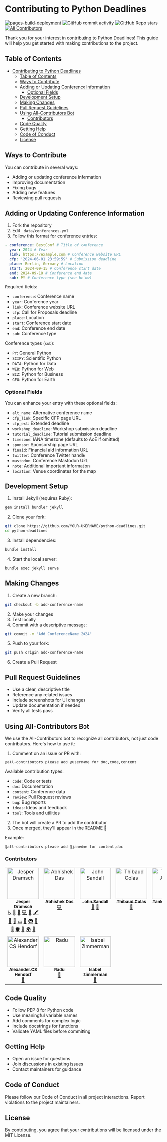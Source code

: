 # Contributing to Python Deadlines

[![pages-build-deployment](https://github.com/JesperDramsch/python-deadlines/actions/workflows/pages/pages-build-deployment/badge.svg?branch=gh-pages)](https://github.com/JesperDramsch/python-deadlines/actions/workflows/pages/pages-build-deployment) ![GitHub commit activity](https://img.shields.io/github/commit-activity/m/jesperdramsch/python-deadlines) ![GitHub Repo stars](https://img.shields.io/github/stars/jesperdramsch/python-deadlines) [![All Contributors](https://img.shields.io/github/all-contributors/jesperdramsch/python-deadlines?color=ee8449)](#contributors)

Thank you for your interest in contributing to Python Deadlines! This guide will help you get started with making contributions to the project.

## Table of Contents

- [Contributing to Python Deadlines](#contributing-to-python-deadlines)
  - [Table of Contents](#table-of-contents)
  - [Ways to Contribute](#ways-to-contribute)
  - [Adding or Updating Conference Information](#adding-or-updating-conference-information)
    - [Optional Fields](#optional-fields)
  - [Development Setup](#development-setup)
  - [Making Changes](#making-changes)
  - [Pull Request Guidelines](#pull-request-guidelines)
  - [Using All-Contributors Bot](#using-all-contributors-bot)
    - [Contributors](#contributors)
  - [Code Quality](#code-quality)
  - [Getting Help](#getting-help)
  - [Code of Conduct](#code-of-conduct)
  - [License](#license)

## Ways to Contribute

You can contribute in several ways:

-   Adding or updating conference information
-   Improving documentation
-   Fixing bugs
-   Adding new features
-   Reviewing pull requests

## Adding or Updating Conference Information

1. Fork the repository
2. Edit `_data/conferences.yml`
3. Follow this format for conference entries:

```yaml
- conference: BestConf # Title of conference
  year: 2024 # Year
  link: https://example.com # Conference website URL
  cfp: '2024-06-01 23:59:59' # Submission deadline
  place: Berlin, Germany # Location
  start: 2024-09-15 # Conference start date
  end: 2024-09-18 # Conference end date
  sub: PY # Conference type (see below)
```

Required fields:

-   `conference`: Conference name
-   `year`: Conference year
-   `link`: Conference website URL
-   `cfp`: Call for Proposals deadline
-   `place`: Location
-   `start`: Conference start date
-   `end`: Conference end date
-   `sub`: Conference type

Conference types (`sub`):

-   `PY`: General Python
-   `SCIPY`: Scientific Python
-   `DATA`: Python for Data
-   `WEB`: Python for Web
-   `BIZ`: Python for Business
-   `GEO`: Python for Earth

### Optional Fields

You can enhance your entry with these optional fields:

-   `alt_name`: Alternative conference name
-   `cfp_link`: Specific CFP page URL
-   `cfp_ext`: Extended deadline
-   `workshop_deadline`: Workshop submission deadline
-   `tutorial_deadline`: Tutorial submission deadline
-   `timezone`: IANA timezone (defaults to AoE if omitted)
-   `sponsor`: Sponsorship page URL
-   `finaid`: Financial aid information URL
-   `twitter`: Conference Twitter handle
-   `mastodon`: Conference Mastodon URL
-   `note`: Additional important information
-   `location`: Venue coordinates for the map

## Development Setup

1. Install Jekyll (requires Ruby):

```bash
gem install bundler jekyll
```

2. Clone your fork:

```bash
git clone https://github.com/YOUR-USERNAME/python-deadlines.git
cd python-deadlines
```

3. Install dependencies:

```bash
bundle install
```

4. Start the local server:

```bash
bundle exec jekyll serve
```

## Making Changes

1. Create a new branch:

```bash
git checkout -b add-conference-name
```

2. Make your changes
3. Test locally
4. Commit with a descriptive message:

```bash
git commit -m "Add ConferenceName 2024"
```

5. Push to your fork:

```bash
git push origin add-conference-name
```

6. Create a Pull Request

## Pull Request Guidelines

-   Use a clear, descriptive title
-   Reference any related issues
-   Include screenshots for UI changes
-   Update documentation if needed
-   Verify all tests pass

## Using All-Contributors Bot

We use the All-Contributors bot to recognize all contributors, not just code contributors. Here's how to use it:

1. Comment on an issue or PR with:

```
@all-contributors please add @username for doc,code,content
```

Available contribution types:

-   `code`: Code or tests
-   `doc`: Documentation
-   `content`: Conference data
-   `review`: Pull Request reviews
-   `bug`: Bug reports
-   `ideas`: Ideas and feedback
-   `tool`: Tools and utilities

2. The bot will create a PR to add the contributor
3. Once merged, they'll appear in the README 🎉

Example:

```
@all-contributors please add @janedoe for content,doc
```

### Contributors

<!-- ALL-CONTRIBUTORS-LIST:START - Do not remove or modify this section -->
<!-- prettier-ignore-start -->
<!-- markdownlint-disable -->
<table>
  <tbody>
    <tr>
      <td align="center" valign="top" width="14.28%"><a href="http://dramsch.net"><img src="https://avatars.githubusercontent.com/u/2620316?v=4?s=100" width="100px;" alt="Jesper Dramsch"/><br /><sub><b>Jesper Dramsch</b></sub></a><br /><a href="#a11y-JesperDramsch" title="Accessibility">️️️️♿️</a> <a href="https://github.com/JesperDramsch/python-deadlines/issues?q=author%3AJesperDramsch" title="Bug reports">🐛</a> <a href="#blog-JesperDramsch" title="Blogposts">📝</a> <a href="https://github.com/JesperDramsch/python-deadlines/commits?author=JesperDramsch" title="Code">💻</a> <a href="#conference-JesperDramsch" title="Python conference (Added or updated)">📆</a> <a href="#content-JesperDramsch" title="Content">🖋</a> <a href="https://github.com/JesperDramsch/python-deadlines/commits?author=JesperDramsch" title="Documentation">📖</a> <a href="#design-JesperDramsch" title="Design">🎨</a> <a href="#financial-JesperDramsch" title="Financial">💵</a> <a href="#ideas-JesperDramsch" title="Ideas, Planning, & Feedback">🤔</a> <a href="#infra-JesperDramsch" title="Infrastructure (Hosting, Build-Tools, etc)">🚇</a> <a href="#promotion-JesperDramsch" title="Promotion">📣</a> <a href="https://github.com/JesperDramsch/python-deadlines/pulls?q=is%3Apr+reviewed-by%3AJesperDramsch" title="Reviewed Pull Requests">👀</a> <a href="#security-JesperDramsch" title="Security">🛡️</a> <a href="#tool-JesperDramsch" title="Tools">🔧</a> <a href="#translation-JesperDramsch" title="Translation">🌍</a> <a href="#talk-JesperDramsch" title="Talks">📢</a></td>
      <td align="center" valign="top" width="14.28%"><a href="https://abhishekdas.com/"><img src="https://avatars.githubusercontent.com/u/1156489?v=4?s=100" width="100px;" alt="Abhishek Das"/><br /><sub><b>Abhishek Das</b></sub></a><br /><a href="https://github.com/JesperDramsch/python-deadlines/commits?author=abhshkdz" title="Code">💻</a></td>
      <td align="center" valign="top" width="14.28%"><a href="https://coefficient.ai"><img src="https://avatars.githubusercontent.com/u/2884159?v=4?s=100" width="100px;" alt="John Sandall"/><br /><sub><b>John Sandall</b></sub></a><br /><a href="#conference-john-sandall" title="Python conference (Added or updated)">📆</a> <a href="https://github.com/JesperDramsch/python-deadlines/issues?q=author%3Ajohn-sandall" title="Bug reports">🐛</a></td>
      <td align="center" valign="top" width="14.28%"><a href="https://thib.me/"><img src="https://avatars.githubusercontent.com/u/877585?v=4?s=100" width="100px;" alt="Thibaud Colas"/><br /><sub><b>Thibaud Colas</b></sub></a><br /><a href="#conference-thibaudcolas" title="Python conference (Added or updated)">📆</a></td>
      <td align="center" valign="top" width="14.28%"><a href="http://tanka.la"><img src="https://avatars.githubusercontent.com/u/29096822?v=4?s=100" width="100px;" alt="Tankala Ashok"/><br /><sub><b>Tankala Ashok</b></sub></a><br /><a href="#conference-tankala" title="Python conference (Added or updated)">📆</a></td>
      <td align="center" valign="top" width="14.28%"><a href="http://robdewit.nl"><img src="https://avatars.githubusercontent.com/u/7165065?v=4?s=100" width="100px;" alt="Rob de Wit"/><br /><sub><b>Rob de Wit</b></sub></a><br /><a href="#conference-RCdeWit" title="Python conference (Added or updated)">📆</a></td>
      <td align="center" valign="top" width="14.28%"><a href="https://slides.takanory.net/"><img src="https://avatars.githubusercontent.com/u/988241?v=4?s=100" width="100px;" alt="Takanori Suzuki"/><br /><sub><b>Takanori Suzuki</b></sub></a><br /><a href="#conference-takanory" title="Python conference (Added or updated)">📆</a></td>
    </tr>
    <tr>
      <td align="center" valign="top" width="14.28%"><a href="https://github.com/alanderex"><img src="https://avatars.githubusercontent.com/u/1356401?v=4?s=100" width="100px;" alt="Alexander CS Hendorf"/><br /><sub><b>Alexander CS Hendorf</b></sub></a><br /><a href="#conference-alanderex" title="Python conference (Added or updated)">📆</a></td>
      <td align="center" valign="top" width="14.28%"><a href="https://github.com/radujica"><img src="https://avatars.githubusercontent.com/u/8166962?v=4?s=100" width="100px;" alt="Radu"/><br /><sub><b>Radu</b></sub></a><br /><a href="https://github.com/JesperDramsch/python-deadlines/issues?q=author%3Aradujica" title="Bug reports">🐛</a></td>
      <td align="center" valign="top" width="14.28%"><a href="http://isabelizimm.me"><img src="https://avatars.githubusercontent.com/u/54685329?v=4?s=100" width="100px;" alt="Isabel Zimmerman"/><br /><sub><b>Isabel Zimmerman</b></sub></a><br /><a href="https://github.com/JesperDramsch/python-deadlines/issues?q=author%3Aisabelizimm" title="Bug reports">🐛</a></td>
    </tr>
  </tbody>
</table>

<!-- markdownlint-restore -->
<!-- prettier-ignore-end -->

<!-- ALL-CONTRIBUTORS-LIST:END -->

## Code Quality

-   Follow PEP 8 for Python code
-   Use meaningful variable names
-   Add comments for complex logic
-   Include docstrings for functions
-   Validate YAML files before committing

## Getting Help

-   Open an issue for questions
-   Join discussions in existing issues
-   Contact maintainers for guidance

## Code of Conduct

Please follow our Code of Conduct in all project interactions. Report violations to the project maintainers.

## License

By contributing, you agree that your contributions will be licensed under the MIT License.
